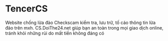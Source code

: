 # TencerCS
Website chống lừa đảo Checkscam kiểm tra, lưu trữ, tố cáo thông tin lừa đảo trên mxh. CS.DoiThe24.net giúp bạn an toàn trong mọi giao dịch online, tránh khỏi những rủi do mất tiền không đáng có
